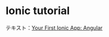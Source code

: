 # Ionic tutorial

テキスト：[Your First Ionic App: Angular](https://ionicframework.com/docs/angular/your-first-app)




